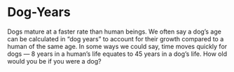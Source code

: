 # Dog-Years
Dogs mature at a faster rate than human beings. We often say a dog’s age can 
be calculated in “dog years” to account for their growth compared to a human of the same age.
In some ways we could say, time moves quickly for dogs — 8 years in a human’s life equates to 45 years in a dog’s life.
How old would you be if you were a dog?

